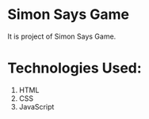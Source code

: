 # Simon Says Game 

It is project of Simon Says Game. 

# Technologies Used:
1. HTML
2. CSS
3. JavaScript
